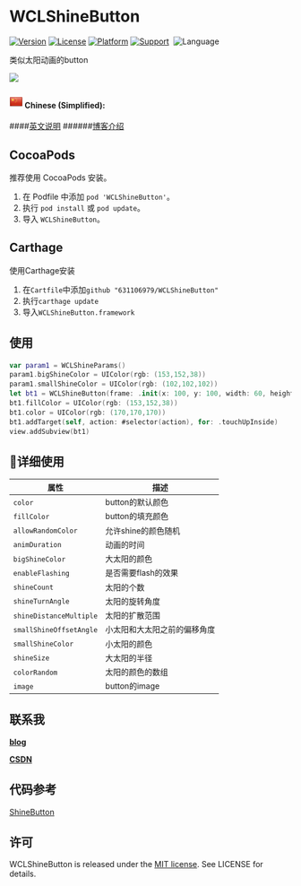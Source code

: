 # WCLShineButton
[![Version](https://img.shields.io/cocoapods/v/WCLShineButton.svg?style=flat)](http://cocoapods.org/pods/WCLShineButton)
[![License](https://img.shields.io/cocoapods/l/WCLShineButton.svg?style=flat)](http://cocoapods.org/pods/WCLShineButton)
[![Platform](https://img.shields.io/cocoapods/p/WCLShineButton.svg?style=flat)](http://cocoapods.org/pods/WCLShineButton)
[![Support](https://img.shields.io/badge/support-iOS%208%2B%20-blue.svg?style=flat)](https://www.apple.com/nl/ios/) 
![Language](https://img.shields.io/badge/Language-%20swift%20%20-blue.svg)

类似太阳动画的button

![](DemoGif.gif)

#### ![cn](https://raw.githubusercontent.com/gosquared/flags/master/flags/flags/shiny/24/China.png) **Chinese (Simplified)**: 
####[英文说明](README.md)
######[博客介绍](http://blog.csdn.net/wang631106979/article/details/55230455)

## **CocoaPods**

推荐使用 CocoaPods 安装。

1. 在 Podfile 中添加 `pod 'WCLShineButton'`。
2. 执行 `pod install` 或 `pod update`。
3. 导入 `WCLShineButton`。

## Carthage

使用Carthage安装

1. 在`Cartfile`中添加`github "631106979/WCLShineButton"`
2. 执行`carthage update`
3. 导入`WCLShineButton.framework`

## 使用

```swift
var param1 = WCLShineParams()
param1.bigShineColor = UIColor(rgb: (153,152,38))
param1.smallShineColor = UIColor(rgb: (102,102,102))
let bt1 = WCLShineButton(frame: .init(x: 100, y: 100, width: 60, height: 60), params: param1)
bt1.fillColor = UIColor(rgb: (153,152,38))
bt1.color = UIColor(rgb: (170,170,170))
bt1.addTarget(self, action: #selector(action), for: .touchUpInside)
view.addSubview(bt1)
```

## **详细使用**

| **属性**                  | **描述**         |
| ----------------------- | -------------- |
| `color`                 | button的默认颜色    |
| `fillColor`             | button的填充颜色    |
| `allowRandomColor`      | 允许shine的颜色随机   |
| `animDuration`          | 动画的时间          |
| `bigShineColor`         | 大太阳的颜色         |
| `enableFlashing`        | 是否需要flash的效果   |
| `shineCount`            | 太阳的个数          |
| `shineTurnAngle`        | 太阳的旋转角度        |
| `shineDistanceMultiple` | 太阳的扩散范围        |
| `smallShineOffsetAngle` | 小太阳和大太阳之前的偏移角度 |
| `smallShineColor`       | 小太阳的颜色         |
| `shineSize`             | 大太阳的半径         |
| `colorRandom`           | 太阳的颜色的数组       |
| `image`                 | button的image   |

## **联系我**

**[blog]( http:blog.imwcl.com)**

**[CSDN](http://blog.csdn.net/wang631106979)**

## 代码参考

[ShineButton](https://github.com/ChadCSong/ShineButton)

## **许可**

WCLShineButton is released under the [MIT license](https://github.com/631106979/WCLShineButton/blob/master/LICENSE). See LICENSE for details.
